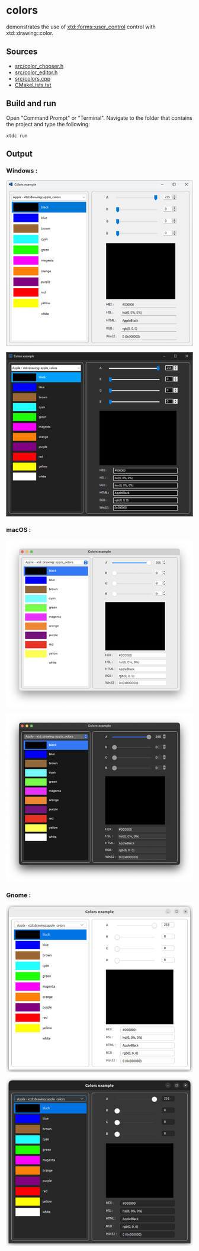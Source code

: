 # colors

demonstrates the use of [xtd::forms::user_control](https://gammasoft71.github.io/xtd/reference_guides/latest/classxtd_1_1forms_1_1user__control.html) control with xtd::drawing::color.

## Sources

* [src/color_chooser.h](src/color_chooser.h)
* [src/color_editor.h](src/color_editor.h)
* [src/colors.cpp](src/colors.cpp)
* [CMakeLists.txt](CMakeLists.txt)

## Build and run

Open "Command Prompt" or "Terminal". Navigate to the folder that contains the project and type the following:

```shell
xtdc run
```

## Output

### Windows :

![Screenshot](../../../../docs/pictures/examples/colors_w.png)

![Screenshot](../../../../docs/pictures/examples/colors_wd.png)

### macOS :

![Screenshot](../../../../docs/pictures/examples/colors_m.png)

![Screenshot](../../../../docs/pictures/examples/colors_md.png)

### Gnome :

![Screenshot](../../../../docs/pictures/examples/colors_g.png)

![Screenshot](../../../../docs/pictures/examples/colors_gd.png)
